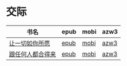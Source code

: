 # 交际

| 书名 | epub | mobi | azw3 |
| --- | --- | --- | --- |
| [让一切如你所愿](http://ct.dalanmei.com/f/31084289-771246366-6274f0) | [epub](http://ct.dalanmei.com/f/31084289-771246366-6274f0) | [mobi](http://ct.dalanmei.com/f/31084289-771230879-c109bd) | [azw3](http://ct.dalanmei.com/f/31084289-771236128-5c904c) |
| [跟任何人都合得来](http://ct.dalanmei.com/f/31084289-572120980-e83b3e) | [epub](http://ct.dalanmei.com/f/31084289-572120980-e83b3e) | [mobi](http://ct.dalanmei.com/f/31084289-571638489-0f67e9) | [azw3](http://ct.dalanmei.com/f/31084289-572182478-c8b162) |
